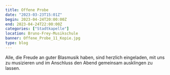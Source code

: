```yaml
---
title: Offene Probe
date: "2023-03-23T15:01Z"
begin: 2023-04-24T20:00:00Z
end: 2023-04-24T22:00:00Z
categories: ["Stadtkapelle"]
location: Bruno-Frey-Musikschule
banner: Offene_Probe_11_Kopie.jpg
type: blog
---
```


Alle, die Freude an guter Blasmusik haben, sind herzlich eingeladen, mit uns zu musizieren und im Anschluss den Abend gemeinsam ausklingen zu lassen.
